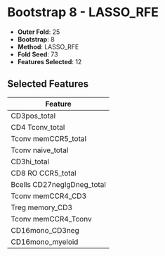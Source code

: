 # Bootstrap 8 - LASSO_RFE

- **Outer Fold**: 25
- **Bootstrap**: 8
- **Method**: LASSO_RFE
- **Fold Seed**: 73
- **Features Selected**: 12

## Selected Features

| Feature |
|---------|
| CD3pos_total |
| CD4 Tconv_total |
| Tconv memCCR5_total |
| Tconv naive_total |
| CD3hi_total |
| CD8 RO CCR5_total |
| Bcells CD27negIgDneg_total |
| Tconv memCCR4_CD3 |
| Treg memory_CD3 |
| Tconv memCCR4_Tconv |
| CD16mono_CD3neg |
| CD16mono_myeloid |
